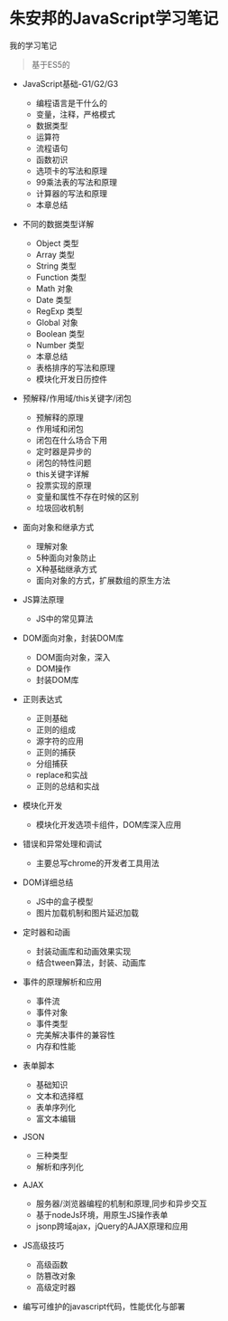 # 朱安邦的JavaScript学习笔记
我的学习笔记

> 基于ES5的

- JavaScript基础-G1/G2/G3

  - 编程语言是干什么的
  - 变量，注释，严格模式
  - 数据类型
  - 运算符
  - 流程语句
  - 函数初识
  - 选项卡的写法和原理
  - 99乘法表的写法和原理
  - 计算器的写法和原理
  - 本章总结

- 不同的数据类型详解

  - Object 类型
  - Array 类型
  - String 类型
  - Function 类型
  - Math 对象
  - Date 类型
  - RegExp 类型
  - Global 对象
  - Boolean 类型
  - Number 类型
  - 本章总结
  - 表格排序的写法和原理
  - 模块化开发日历控件

- 预解释/作用域/this关键字/闭包

    - 预解释的原理
    - 作用域和闭包
    - 闭包在什么场合下用
    - 定时器是异步的
    - 闭包的特性问题
    - this关键字详解
    - 投票实现的原理
    - 变量和属性不存在时候的区别
    - 垃圾回收机制

- 面向对象和继承方式

    - 理解对象
    - 5种面向对象防止
    - X种基础继承方式
    - 面向对象的方式，扩展数组的原生方法

- JS算法原理

    - JS中的常见算法

- DOM面向对象，封装DOM库
    
    - DOM面向对象，深入
    - DOM操作
    - 封装DOM库

- 正则表达式

    - 正则基础
    - 正则的组成
    - 源字符的应用
    - 正则的捕获
    - 分组捕获
    - replace和实战
    - 正则的总结和实战

- 模块化开发

    - 模块化开发选项卡组件，DOM库深入应用
 
- 错误和异常处理和调试

    -  主要总写chrome的开发者工具用法

- DOM详细总结

    - JS中的盒子模型
    - 图片加载机制和图片延迟加载

- 定时器和动画
    - 封装动画库和动画效果实现
    - 结合tween算法，封装、动画库

- 事件的原理解析和应用

    - 事件流
    - 事件对象
    - 事件类型
    - 完美解决事件的兼容性
    - 内存和性能

- 表单脚本
    - 基础知识
    - 文本和选择框
    - 表单序列化
    - 富文本编辑

- JSON

    - 三种类型
    - 解析和序列化

- AJAX 
    - 服务器/浏览器编程的机制和原理,同步和异步交互
    - 基于nodeJs环境，用原生JS操作表单
    - jsonp跨域ajax，jQuery的AJAX原理和应用

- JS高级技巧
    - 高级函数
    - 防篡改对象
    - 高级定时器

- 编写可维护的javascript代码，性能优化与部署
